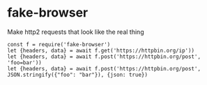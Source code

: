 # fake-browser
Make http2 requests that look like the real thing

```
const f = require('fake-browser')
let {headers, data} = await f.get('https://httpbin.org/ip'))
let {headers, data} = await f.post('https://httpbin.org/post', 'foo=bar'))
let {headers, data} = await f.post('https://httpbin.org/post', JSON.stringify({"foo": "bar"}), {json: true})
```